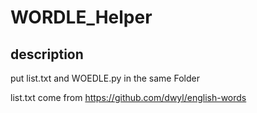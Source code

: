 # WORDLE_Helper
## description
put list.txt and WOEDLE.py in the same Folder

list.txt come from https://github.com/dwyl/english-words
